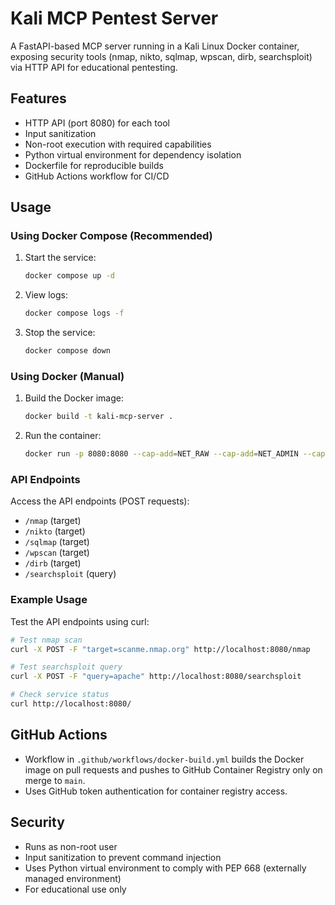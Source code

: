 # Kali MCP Pentest Server

A FastAPI-based MCP server running in a Kali Linux Docker container, exposing security tools (nmap, nikto, sqlmap, wpscan, dirb, searchsploit) via HTTP API for educational pentesting.

## Features
- HTTP API (port 8080) for each tool
- Input sanitization
- Non-root execution with required capabilities
- Python virtual environment for dependency isolation
- Dockerfile for reproducible builds
- GitHub Actions workflow for CI/CD

## Usage

### Using Docker Compose (Recommended)
1. Start the service:
   ```bash
   docker compose up -d
   ```
2. View logs:
   ```bash
   docker compose logs -f
   ```
3. Stop the service:
   ```bash
   docker compose down
   ```

### Using Docker (Manual)
1. Build the Docker image:
   ```bash
   docker build -t kali-mcp-server .
   ```
2. Run the container:
   ```bash
   docker run -p 8080:8080 --cap-add=NET_RAW --cap-add=NET_ADMIN --cap-add=NET_BIND_SERVICE kali-mcp-server
   ```

### API Endpoints
Access the API endpoints (POST requests):
- `/nmap` (target)
- `/nikto` (target)
- `/sqlmap` (target)
- `/wpscan` (target)
- `/dirb` (target)
- `/searchsploit` (query)

### Example Usage
Test the API endpoints using curl:
```bash
# Test nmap scan
curl -X POST -F "target=scanme.nmap.org" http://localhost:8080/nmap

# Test searchsploit query
curl -X POST -F "query=apache" http://localhost:8080/searchsploit

# Check service status
curl http://localhost:8080/
```

## GitHub Actions
- Workflow in `.github/workflows/docker-build.yml` builds the Docker image on pull requests and pushes to GitHub Container Registry only on merge to `main`.
- Uses GitHub token authentication for container registry access.

## Security
- Runs as non-root user
- Input sanitization to prevent command injection
- Uses Python virtual environment to comply with PEP 668 (externally managed environment)
- For educational use only

